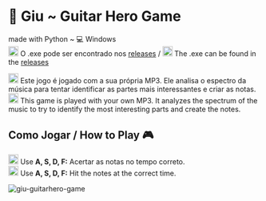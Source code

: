 # 🎸 Giu ~ Guitar Hero Game
made with Python ~ 💻 Windows<br>
<img src="https://upload.wikimedia.org/wikipedia/commons/0/05/Flag_of_Brazil.svg" alt="Bandeira do Brasil" width="20"/> O .exe pode ser encontrado nos [releases](https://github.com/o-giu/giu-guitarhero-game/releases/) / <img src="https://upload.wikimedia.org/wikipedia/en/a/a4/Flag_of_the_United_States.svg" alt="Bandeira dos EUA" width="20"/> The .exe can be found in the [releases](https://github.com/o-giu/giu-guitarhero-game/releases/)

<img src="https://upload.wikimedia.org/wikipedia/commons/0/05/Flag_of_Brazil.svg" alt="Bandeira do Brasil" width="20"/> Este jogo é jogado com a sua própria MP3. Ele analisa o espectro da música para tentar identificar as partes mais interessantes e criar as notas.<br>
<img src="https://upload.wikimedia.org/wikipedia/en/a/a4/Flag_of_the_United_States.svg" alt="Bandeira dos EUA" width="20"/> This game is played with your own MP3. It analyzes the spectrum of the music to try to identify the most interesting parts and create the notes.

## Como Jogar / How to Play 🎮 

<img src="https://upload.wikimedia.org/wikipedia/commons/0/05/Flag_of_Brazil.svg" alt="Bandeira do Brasil" width="20"/> Use **A, S, D, F:** Acertar as notas no tempo correto.<br>
<img src="https://upload.wikimedia.org/wikipedia/en/a/a4/Flag_of_the_United_States.svg" alt="Bandeira dos EUA" width="20"/> Use **A, S, D, F:** Hit the notes at the correct time.

![giu-guitarhero-game](https://github.com/user-attachments/assets/f155f7dc-ecf2-47a1-9a39-624c65d27816)
